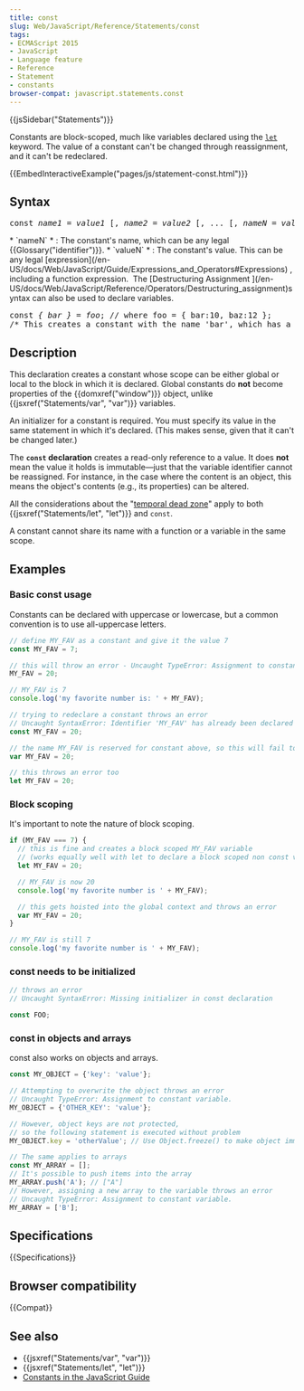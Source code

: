 ```yaml
---
title: const
slug: Web/JavaScript/Reference/Statements/const
tags:
- ECMAScript 2015
- JavaScript
- Language feature
- Reference
- Statement
- constants
browser-compat: javascript.statements.const
---
```

{{jsSidebar("Statements")}}

Constants are block-scoped, much like variables declared using the
[`let`](/en-US/docs/Web/JavaScript/Reference/Statements/let) keyword. The value
of a constant can't be changed through reassignment, and it can't be redeclared.

{{EmbedInteractiveExample("pages/js/statement-const.html")}}

## Syntax

<pre class="brush: js">
const <var>name1</var> = <var>value1</var> [, <var>name2</var> = <var>value2</var> [, ... [, <var>nameN</var> = <var>valueN</var>]]];</pre
>


*   `nameN`
    *   : 
        The constant's name, which can be any legal {{Glossary("identifier")}}.
*   `valueN`
    *   : 
        The constant's value. This can be any legal 
        [expression](/en-US/docs/Web/JavaScript/Guide/Expressions_and_Operators#Expressions)
        ,
        including a function expression.

 The [Destructuring
Assignment ](/en-US/docs/Web/JavaScript/Reference/Operators/Destructuring_assignment)syntax can also be used to declare variables.

<pre
  class="brush: js"
>const <var>{ bar }</var> = <em>foo</em>; // where foo = { bar:10, baz:12 };
/* This creates a constant with the name 'bar', which has a value of 10 */</pre>

## Description

This declaration creates a constant whose scope can be either global or local to
the block in which it is declared. Global constants do **not** become properties
of the {{domxref("window")}} object, unlike
{{jsxref("Statements/var",
  "var")}} variables.

An initializer for a constant is required. You must specify its value in the
same statement in which it's declared. (This makes sense, given that it can't be
changed later.)

The **`const` declaration** creates a read-only reference to a value. It does
**not** mean the value it holds is immutable—just that the variable identifier
cannot be reassigned. For instance, in the case where the content is an object,
this means the object's contents (e.g., its properties) can be altered.

All the considerations about the
"[temporal dead zone](/en-US/docs/Web/JavaScript/Reference/Statements/let#Temporal_dead_zone_TDZ)"
apply to both {{jsxref("Statements/let", "let")}} and `const`.

A constant cannot share its name with a function or a variable in the same
scope.

## Examples

### Basic const usage

Constants can be declared with uppercase or lowercase, but a common convention
is to use all-uppercase letters.

```js
// define MY_FAV as a constant and give it the value 7
const MY_FAV = 7;

// this will throw an error - Uncaught TypeError: Assignment to constant variable.
MY_FAV = 20;

// MY_FAV is 7
console.log('my favorite number is: ' + MY_FAV);

// trying to redeclare a constant throws an error
// Uncaught SyntaxError: Identifier 'MY_FAV' has already been declared
const MY_FAV = 20;

// the name MY_FAV is reserved for constant above, so this will fail too
var MY_FAV = 20;

// this throws an error too
let MY_FAV = 20;
```

### Block scoping

It's important to note the nature of block scoping.

```js
if (MY_FAV === 7) {
  // this is fine and creates a block scoped MY_FAV variable
  // (works equally well with let to declare a block scoped non const variable)
  let MY_FAV = 20;

  // MY_FAV is now 20
  console.log('my favorite number is ' + MY_FAV);

  // this gets hoisted into the global context and throws an error
  var MY_FAV = 20;
}

// MY_FAV is still 7
console.log('my favorite number is ' + MY_FAV);
```

### const needs to be initialized

```js
// throws an error
// Uncaught SyntaxError: Missing initializer in const declaration

const FOO;
```

### const in objects and arrays

const also works on objects and arrays.

```js
const MY_OBJECT = {'key': 'value'};

// Attempting to overwrite the object throws an error
// Uncaught TypeError: Assignment to constant variable.
MY_OBJECT = {'OTHER_KEY': 'value'};

// However, object keys are not protected,
// so the following statement is executed without problem
MY_OBJECT.key = 'otherValue'; // Use Object.freeze() to make object immutable

// The same applies to arrays
const MY_ARRAY = [];
// It's possible to push items into the array
MY_ARRAY.push('A'); // ["A"]
// However, assigning a new array to the variable throws an error
// Uncaught TypeError: Assignment to constant variable.
MY_ARRAY = ['B'];
```

## Specifications

{{Specifications}}

## Browser compatibility

{{Compat}}

## See also

- {{jsxref("Statements/var", "var")}}
- {{jsxref("Statements/let", "let")}}
- [Constants in the JavaScript Guide](/en-US/docs/Web/JavaScript/Guide/Grammar_and_types#Constants)
